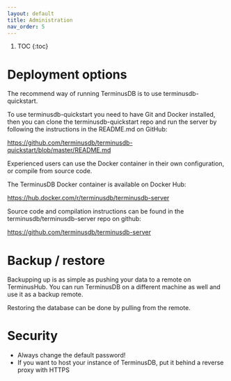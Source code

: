 ```yaml
---
layout: default
title: Administration
nav_order: 5
---
```


1. TOC
{:toc}

# Deployment options

The recommend way of running TerminusDB is to use terminusdb-quickstart.

To use terminusdb-quickstart you need to have Git and Docker installed, then
you can clone the terminusdb-quickstart repo and run the server by following
the instructions in the README.md on GitHub:

https://github.com/terminusdb/terminusdb-quickstart/blob/master/README.md

Experienced users can use the Docker container in their own configuration, or
compile from source code.

The TerminusDB Docker container is available on Docker Hub:

https://hub.docker.com/r/terminusdb/terminusdb-server

Source code and compilation instructions can be found in the terminusdb/terminusdb-server repo on github:

https://github.com/terminusdb/terminusdb-server


# Backup / restore

Backupping up is as simple as pushing your data to a remote on TerminusHub. You can run TerminusDB on a different
machine as well and use it as a backup remote.

Restoring the database can be done by pulling from the remote.

# Security

* Always change the default password!
* If you want to host your instance of TerminusDB, put it behind a reverse proxy with HTTPS
